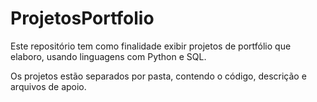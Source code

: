 # ProjetosPortfolio

 Este repositório tem como finalidade exibir projetos de portfólio que elaboro, usando linguagens com Python e SQL.

 Os projetos estão separados por pasta, contendo o código, descrição e arquivos de apoio.
